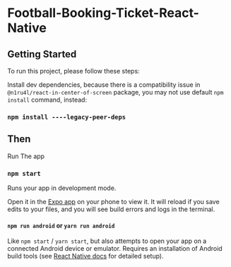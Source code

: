 # Football-Booking-Ticket-React-Native

## Getting Started

To run this project, please follow these steps:

Install dev dependencies, because there is a compatibility issue in `@n1ru4l/react-in-center-of-screen` package, you may not use default `npm install` command, instead:

### `npm install ----legacy-peer-deps`

## Then

Run The app

### `npm start`

Runs your app in development mode.

Open it in the [Expo app](https://expo.io) on your phone to view it. It will reload if you save edits to your files, and you will see build errors and logs in the terminal.

#### `npm run android` or `yarn run android`

Like `npm start` / `yarn start`, but also attempts to open your app on a connected Android device or emulator. Requires an installation of Android build tools (see [React Native docs](https://facebook.github.io/react-native/docs/getting-started.html) for detailed setup).
